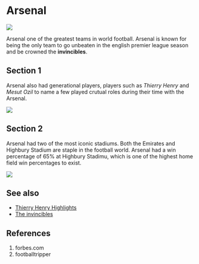 # Arsenal
![](https://imageio.forbes.com/i-forbesimg/media/lists/teams/arsenal_416x416.jpg?format=jpg)

Arsenal one of the greatest teams in world football. Arsenal is known for being the only team to
go unbeaten in the english premier league season and be crowned the **invincibles**.

## Section 1
Arsenal also had generational players, players such as *Thierry Henry* and *Mesut Ozil*
to name a few played crutual roles during their time with the Arsenal.

![](https://www.mediastorehouse.com/p/5/thierry-henry-arsenal-golden-boot-award-228637.jpg.webp)

## Section 2
Arsenal had two of the most iconic stadiums. Both the Emirates and Highbury
Stadium are staple in the football world. Arsenal had a win percentage of 65% at Highbury
Stadimu, which is one of the highest home field win percentages to exist.

![](https://footballtripper.com/wp-content/uploads/highbury-stadium.jpg)


## See also
- [Thierry Henry Highlights](https://www.youtube.com/watch?v=bKZLiBOuJq4)
- [The invincibles](https://www.youtube.com/watch?v=l126-q8Ne5I)

## References
1. forbes.com
2. footballtripper
